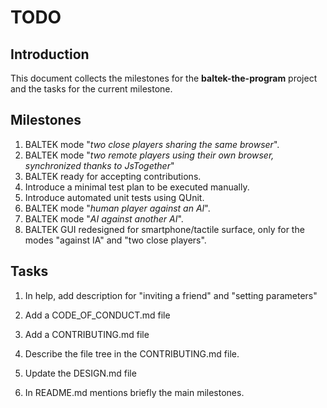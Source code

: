# TODO

## Introduction

This document collects the milestones for the **baltek-the-program** project and the tasks for the current milestone.

## Milestones

1. BALTEK mode "*two close players sharing the same browser*".
2. BALTEK mode "*two remote players using their own browser, synchronized thanks to JsTogether*"
3. BALTEK  ready for accepting contributions.
4. Introduce a minimal test plan to be executed manually.
5. Introduce automated unit tests using QUnit.
6. BALTEK mode "*human player against an AI*".
7. BALTEK mode "*AI against another AI*".
8. BALTEK GUI redesigned for smartphone/tactile surface, only for the modes "against IA" and "two close players".

## Tasks

1. In help, add description for "inviting a friend" and "setting parameters"

2. Add a CODE_OF_CONDUCT.md file

3. Add a CONTRIBUTING.md file

4. Describe the file tree in the CONTRIBUTING.md file.

5. Update the DESIGN.md file

6. In README.md mentions briefly the main milestones.

   ​